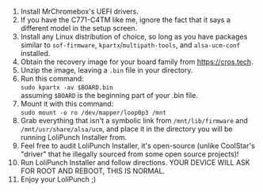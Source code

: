 1) Install MrChromebox's UEFI drivers.
2) If you have the C771-C4TM like me, ignore the fact that it says a different model in the setup screen.
3) Install any Linux distribution of choice, so long as you have packages similar to `sof-firmware`, `kpartx`/`multipath-tools`, and `alsa-ucm-conf` installed.
4) Obtain the recovery image for your board family from https://cros.tech.
5) Unzip the image, leaving a `.bin` file in your directory.
6) Run this command: \
`sudo kpartx -av $BOARD.bin` \
assuming `$BOARD` is the beginning part of your .bin file.
7) Mount it with this command: \
`sudo mount -o ro /dev/mapper/loop0p3 /mnt`
8) Grab everything that isn't a symbolic link from `/mnt/lib/firmware` and `/mnt/usr/share/alsa/ucm`, and place it in the directory you will be running LoliPunch Installer from.
9) Feel free to audit LoliPunch Installer, it's open-source (unlike CoolStar's "driver" that he illegally sourced from some open source projects)!
10) Run LoliPunch Installer and follow directions. YOUR DEVICE WILL ASK FOR ROOT AND REBOOT, THIS IS NORMAL.
11) Enjoy your LoliPunch ;)

